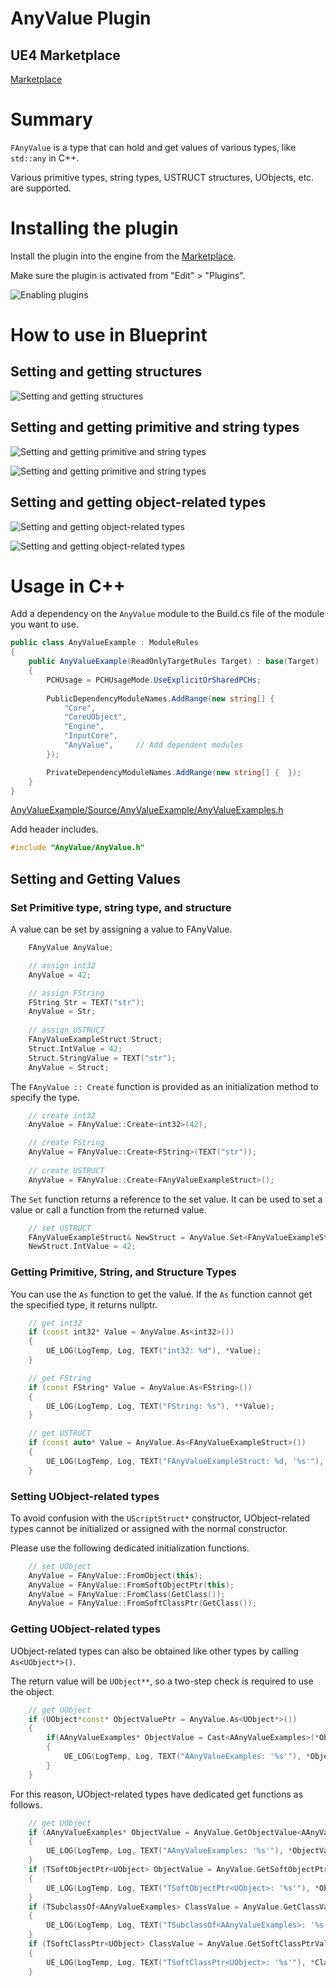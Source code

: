 # AnyValue Plugin


## UE4 Marketplace

[Marketplace](https://www.unrealengine.com/marketplace/en-US/store)

# Summary

`FAnyValue` is a type that can hold and get values of various types, like `std::any` in C++.

Various primitive types, string types, USTRUCT structures, UObjects, etc. are supported.

# Installing the plugin

Install the plugin into the engine from the [Marketplace](https://www.unrealengine.com/marketplace/en-US/store).

Make sure the plugin is activated from "Edit" > "Plugins".

![Enabling plugins](./img/editor_plugin.png)

# How to use in Blueprint

## Setting and getting structures

![Setting and getting structures](./img/bp5_1.png)

## Setting and getting primitive and string types

![Setting and getting primitive and string types](./img/bp5_2.png)

![Setting and getting primitive and string types](./img/bp5_3.png)

## Setting and getting object-related types

![Setting and getting object-related types](./img/bp5_4.png)

![Setting and getting object-related types](./img/bp5_5.png)

# Usage in C++

Add a dependency on the `AnyValue` module to the Build.cs file of the module you want to use.

```cs
public class AnyValueExample : ModuleRules
{
	public AnyValueExample(ReadOnlyTargetRules Target) : base(Target)
	{
		PCHUsage = PCHUsageMode.UseExplicitOrSharedPCHs;
	
		PublicDependencyModuleNames.AddRange(new string[] {
			"Core",
			"CoreUObject",
			"Engine",
			"InputCore",
			"AnyValue",		// Add dependent modules
		});

		PrivateDependencyModuleNames.AddRange(new string[] {  });
	}
}
```

[AnyValueExample/Source/AnyValueExample/AnyValueExamples.h](AnyValueExample/Source/AnyValueExample/AnyValueExamples.h)

Add header includes.

```cpp
#include "AnyValue/AnyValue.h"
```

## Setting and Getting Values

### Set Primitive type, string type, and structure

A value can be set by assigning a value to FAnyValue.

```cpp
    FAnyValue AnyValue;

    // assign int32
    AnyValue = 42;

    // assign FString
    FString Str = TEXT("str");
    AnyValue = Str;
    
    // assign USTRUCT
    FAnyValueExampleStruct Struct;
    Struct.IntValue = 42;
    Struct.StringValue = TEXT("str");
    AnyValue = Struct;
```

The `FAnyValue :: Create` function is provided as an initialization method to specify the type.

```cpp
    // create int32
    AnyValue = FAnyValue::Create<int32>(42);

    // create FString
    AnyValue = FAnyValue::Create<FString>(TEXT("str"));
    
    // create USTRUCT
    AnyValue = FAnyValue::Create<FAnyValueExampleStruct>();
```

The `Set` function returns a reference to the set value.
It can be used to set a value or call a function from the returned value.

```cpp
    // set USTRUCT
    FAnyValueExampleStruct& NewStruct = AnyValue.Set<FAnyValueExampleStruct>();
    NewStruct.IntValue = 42;
```

### Getting Primitive, String, and Structure Types

You can use the `As` function to get the value.
If the `As` function cannot get the specified type, it returns nullptr.

```cpp
    // get int32
    if (const int32* Value = AnyValue.As<int32>())
    {
        UE_LOG(LogTemp, Log, TEXT("int32: %d"), *Value);
    }

    // get FString
    if (const FString* Value = AnyValue.As<FString>())
    {
        UE_LOG(LogTemp, Log, TEXT("FString: %s"), **Value);
    }

    // get USTRUCT
    if (const auto* Value = AnyValue.As<FAnyValueExampleStruct>())
    {
        UE_LOG(LogTemp, Log, TEXT("FAnyValueExampleStruct: %d, '%s'"), Value->IntValue, *Value->StringValue);
    }
```

### Setting UObject-related types

To avoid confusion with the `UScriptStruct*` constructor, UObject-related types cannot be initialized or assigned with the normal constructor.

Please use the following dedicated initialization functions.

```cpp
    // set UObject
    AnyValue = FAnyValue::FromObject(this);
    AnyValue = FAnyValue::FromSoftObjectPtr(this);
    AnyValue = FAnyValue::FromClass(GetClass());
    AnyValue = FAnyValue::FromSoftClassPtr(GetClass());
```

### Getting UObject-related types

UObject-related types can also be obtained like other types by calling `As<UObject*>()`.

The return value will be `UObject**`, so a two-step check is required to use the object.

```cpp
	// get UObject
    if (UObject*const* ObjectValuePtr = AnyValue.As<UObject*>())
    {
        if(AAnyValueExamples* ObjectValue = Cast<AAnyValueExamples>(*ObjectValuePtr))
        {
            UE_LOG(LogTemp, Log, TEXT("AAnyValueExamples: '%s'"), *ObjectValue->GetName());
        }
    }
```

For this reason, UObject-related types have dedicated get functions as follows.

```cpp
    // get UObject
    if (AAnyValueExamples* ObjectValue = AnyValue.GetObjectValue<AAnyValueExamples>())
    {
        UE_LOG(LogTemp, Log, TEXT("AAnyValueExamples: '%s'"), *ObjectValue->GetName());
    }
    if (TSoftObjectPtr<UObject> ObjectValue = AnyValue.GetSoftObjectPtrValue())
    {
        UE_LOG(LogTemp, Log, TEXT("TSoftObjectPtr<UObject>: '%s'"), *ObjectValue.ToString());
    }
    if (TSubclassOf<AAnyValueExamples> ClassValue = AnyValue.GetClassValue<AAnyValueExamples>())
    {
        UE_LOG(LogTemp, Log, TEXT("TSubclassOf<AAnyValueExamples>: '%s'"), *ClassValue->GetName());
    }
    if (TSoftClassPtr<UObject> ClassValue = AnyValue.GetSoftClassPtrValue())
    {
        UE_LOG(LogTemp, Log, TEXT("TSoftClassPtr<UObject>: '%s'"), *ClassValue.ToString());
    }
```

